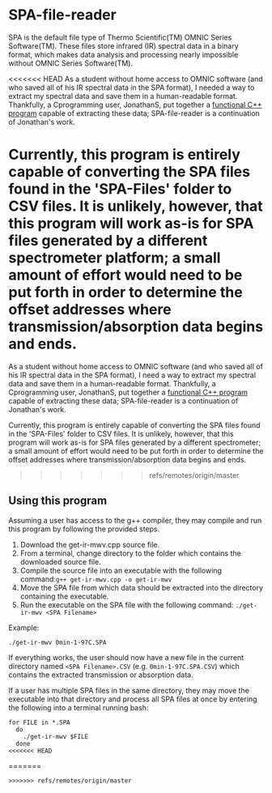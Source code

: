 # SPA-file-reader

SPA is the default file type of Thermo Scientific(TM) OMNIC Series Software(TM). These files store infrared (IR) spectral data in a binary format, which makes data analysis and processing nearly impossible without OMNIC Series Software(TM).

<<<<<<< HEAD
As a student without home access to OMNIC software (and who saved all of his IR spectral data in the SPA format), I needed a way to extract my spectral data and save them in a human-readable format. Thankfully, a Cprogramming user, JonathanS, put together a [functional C++ program](https://cboard.cprogramming.com/cplusplus-programming/152474-reading-ir-spectrosopy-file-spa-file-unknown-binary-file.html) capable of extracting these data; SPA-file-reader is a continuation of Jonathan's work.

Currently, this program is entirely capable of converting the SPA files found in the 'SPA-Files' folder to CSV files. It is unlikely, however, that this program will work as-is for SPA files generated by a different spectrometer platform; a small amount of effort would need to be put forth in order to determine the offset addresses where transmission/absorption data begins and ends.
=======
As a student without home access to OMNIC software (and who saved all of his IR spectral data in the SPA format), I need a way to extract my spectral data and save them in a human-readable format. Thankfully, a Cprogramming user, JonathanS, put together a [functional C++ program](https://cboard.cprogramming.com/cplusplus-programming/152474-reading-ir-spectrosopy-file-spa-file-unknown-binary-file.html) capable of extracting these data; SPA-file-reader is a continuation of Jonathan's work.

Currently, this program is entirely capable of converting the SPA files found in the 'SPA-Files' folder to CSV files. It is unlikely, however, that this program will work as-is for SPA files generated by a different spectrometer; a small amount of effort would need to be put forth in order to determine the offset addresses where transmission/absorption data begins and ends.
>>>>>>> refs/remotes/origin/master

## Using this program

Assuming a user has access to the g++ compiler, they may compile and run this program by following the provided steps.

1. Download the get-ir-mwv.cpp source file.
2. From a terminal, change directory to the folder which contains the downloaded source file.
3. Compile the source file into an executable with the following command:`g++ get-ir-mwv.cpp -o get-ir-mwv`
4. Move the SPA file from which data should be extracted into the directory containing the executable.
5. Run the executable on the SPA file with the following command: `./get-ir-mwv <SPA Filename>`

Example:
```
./get-ir-mwv 0min-1-97C.SPA
```

If everything works, the user should now have a new file in the current directory named `<SPA Filename>.CSV` (e.g. `0min-1-97C.SPA.CSV`) which contains the extracted transmission or absorption data.

If a user has multiple SPA files in the same directory, they may move the executable into that directory and process all SPA files at once by entering the following into a terminal running bash:
```
for FILE in *.SPA
  do
    ./get-ir-mwv $FILE
  done
<<<<<<< HEAD
```
=======
```
>>>>>>> refs/remotes/origin/master
